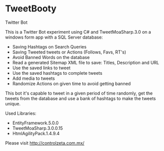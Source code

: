 # TweetBooty
Twitter Bot

This is a Twitter Bot experiment using C# and TweetMoaSharp.3.0 on a windows form app with a SQL Server database:

- Saving Hashtags on Search Queries
- Saving Tweeted tweets or Actions (Follows, Favs, RT's)
- Avoid Banned Words on the database
- Read a generated Sitemap XML file to save: Titles, Description and URL
- Use the saved links to tweet
- Use the saved hashtags to complete tweets
- Add media to tweets
- Randomize Actions on given time to avoid getting banned

This bot it's capable to tweet in a given period of time randomly, get the tweets from the database and use a bank of hashtags to make the tweets unique.

Used Libraries:
- EntityFramework.5.0.0
- TweetMoaSharp.3.0.0.15
- HtmlAgilityPack.1.4.9.4

Please visit http://controlzeta.com.mx/ 
